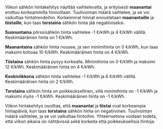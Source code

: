 Viikon sähkön hintakehitys näyttää vaihtelevalta, ja erityisesti **maanantai** erottuu korkeammilla hinnoillaan. Tuulivoiman määrä vaihtelee, ja se voi vaikuttaa hintatrendeihin. Korkeimmat hinnat ennustetaan **maanantaille** ja **tiistaille**, kun taas **torstaina** sähkön hinta jää negatiiviseksi.

**Sunnuntaina** pörssisähkön hinta vaihtelee -1 ¢/kWh ja 4 ¢/kWh välillä. Keskimääräinen hinta on 1 ¢/kWh. 

**Maanantaina** sähkön hinta nousee, ja sen minimihinta on 0 ¢/kWh, kun taas maksimi kohoaa 10 ¢/kWh. Keskimääräinen hinta on 4 ¢/kWh. 

**Tiistaina** sähkön hinta pysyy korkealla. Minimihinta on 0 ¢/kWh ja maksimi 12 ¢/kWh. Keskimääräinen hinta on 4 ¢/kWh. 

**Keskiviikkona** sähkön hinta vaihtelee -1 ¢/kWh ja 6 ¢/kWh välillä. Keskimääräinen hinta on 2 ¢/kWh. 

**Torstaina** sähkön hinta on poikkeuksellinen, sillä minimihinta on -1 ¢/kWh ja maksimi myös -1 ¢/kWh. Keskimääräinen hinta on -1 ¢/kWh. 

Viikon hintakehitys osoittaa, että **maanantai** ja **tiistai** ovat korkeampia hintapäiviä, kun taas **torstaina** sähkön hinta on negatiivinen. Tuulivoiman määrä vaihtelee, ja se voi vaikuttaa hintoihin. Yhteenvetona voidaan todeta, että viikon aikana on nähtävissä sekä korkeita että poikkeuksellisia hintoja.